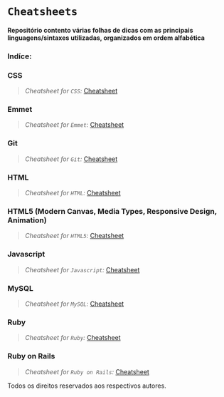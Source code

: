 # `Cheatsheets`
**Repositório contento várias folhas de dicas com as principais linguagens/sintaxes utilizadas, organizados em ordem alfabética**

### Indíce:

### **CSS**
> *Cheatsheet for `CSS`:* [Cheatsheet](https://github.com/gbs0/coding-cheatsheets/blob/master/CSS-cheatsheet.pdf)

### **Emmet**
> *Cheatsheet for `Emmet`:* [Cheatsheet](https://github.com/gbs0/coding-cheatsheets/blob/master/emmet-cheatsheet.pdf)

### **Git**
> *Cheatsheet for `Git`:* [Cheatsheet](https://github.com/gbs0/coding-cheatsheets/blob/master/git-cheatsheet.pdf)

### **HTML**
> *Cheatsheet for `HTML`:* [Cheatsheet](https://github.com/gbs0/coding-cheatsheets/blob/master/html5-cheatsheet.pdf)

### **HTML5 (Modern Canvas, Media Types, Responsive Design, Animation)**
> *Cheatsheet for `HTML5`:* [Cheatsheet](https://github.com/gbs0/coding-cheatsheets/blob/master/htmlcanvas-cheatsheet.pdf)

### **Javascript**
> *Cheatsheet for `Javascript`:* [Cheatsheet](https://github.com/gbs0/coding-cheatsheets/blob/master/javascript-cheatsheet.pdf)

### **MySQL**
> *Cheatsheet for `MySQL`:* [Cheatsheet](https://www.google.com)

### **Ruby**
> *Cheatsheet for `Ruby`:* [Cheatsheet](https://www.google.com)

### **Ruby on Rails**
> *Cheatsheet for `Ruby on Rails`:* [Cheatsheet](https://www.google.com)

Todos os direitos reservados aos respectivos autores.